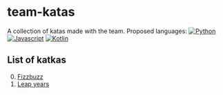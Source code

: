 # team-katas
A collection of katas made with the team. Proposed languages:
[![Python](https://img.shields.io/badge/Python-3776AB?style=for-the-badge&logo=Python&logoColor=white)]() [![Javascript](https://img.shields.io/badge/Javascript-F7DF1E?style=for-the-badge&logo=Javascript&logoColor=black)]() [![Kotlin](https://img.shields.io/badge/Kotlin-7F52FF?style=for-the-badge&logo=kotlin&logoColor=white)]()

## List of katkas
0. [Fizzbuzz](kata-00/introduction.md)
1. [Leap years](kata-01/introduction.md)
